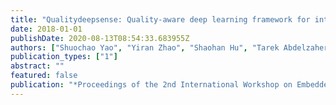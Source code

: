 ```yaml
---
title: "Qualitydeepsense: Quality-aware deep learning framework for internet of things applications with sensor-temporal attention"
date: 2018-01-01
publishDate: 2020-08-13T08:54:33.683955Z
authors: ["Shuochao Yao", "Yiran Zhao", "Shaohan Hu", "Tarek Abdelzaher"]
publication_types: ["1"]
abstract: ""
featured: false
publication: "*Proceedings of the 2nd International Workshop on Embedded and Mobile Deep Learning*"
---
```


